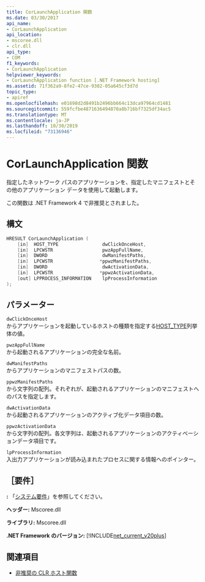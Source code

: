 ```yaml
---
title: CorLaunchApplication 関数
ms.date: 03/30/2017
api_name:
- CorLaunchApplication
api_location:
- mscoree.dll
- clr.dll
api_type:
- COM
f1_keywords:
- CorLaunchApplication
helpviewer_keywords:
- CorLaunchApplication function [.NET Framework hosting]
ms.assetid: 71f362a9-8fe2-47ce-9302-05a645cf3d7d
topic_type:
- apiref
ms.openlocfilehash: e01698d2d8491b2496bb664c13dca97964cd1481
ms.sourcegitcommit: 559fcfbe4871636494870a8b716bf7325df34ac5
ms.translationtype: MT
ms.contentlocale: ja-JP
ms.lasthandoff: 10/30/2019
ms.locfileid: "73136946"
---
```

# <a name="corlaunchapplication-function"></a>CorLaunchApplication 関数
指定したネットワーク パスのアプリケーションを、指定したマニフェストとその他のアプリケーション データを使用して起動します。  
  
 この関数は .NET Framework 4 で非推奨とされました。  
  
## <a name="syntax"></a>構文  
  
```cpp  
HRESULT CorLaunchApplication (  
    [in]  HOST_TYPE                dwClickOnceHost,  
    [in]  LPCWSTR                  pwzAppFullName,  
    [in]  DWORD                    dwManifestPaths,  
    [in]  LPCWSTR                 *ppwzManifestPaths,  
    [in]  DWORD                    dwActivationData,  
    [in]  LPCWSTR                 *ppwzActivationData,  
    [out] LPPROCESS_INFORMATION    lpProcessInformation  
);  
```  
  
## <a name="parameters"></a>パラメーター  
 `dwClickOnceHost`  
 からアプリケーションを起動しているホストの種類を指定する[HOST_TYPE](../../../../docs/framework/unmanaged-api/hosting/host-type-enumeration.md)列挙体の値。  
  
 `pwzAppFullName`  
 から起動されるアプリケーションの完全な名前。  
  
 `dwManifestPaths`  
 からアプリケーションのマニフェストパスの数。  
  
 `ppwzManifestPaths`  
 から文字列の配列。それぞれが、起動されるアプリケーションのマニフェストへのパスを指定します。  
  
 `dwActivationData`  
 から起動されるアプリケーションのアクティブ化データ項目の数。  
  
 `ppwzActivationData`  
 から文字列の配列。各文字列は、起動されるアプリケーションのアクティベーションデータ項目です。  
  
 `lpProcessInformation`  
 入出力アプリケーションが読み込まれたプロセスに関する情報へのポインター。  
  
## <a name="requirements"></a>［要件］  
 **:** 「[システム要件](../../../../docs/framework/get-started/system-requirements.md)」を参照してください。  
  
 **ヘッダー:** Mscoree.dll  
  
 **ライブラリ:** Mscoree.dll  
  
 **.NET Framework のバージョン:** [!INCLUDE[net_current_v20plus](../../../../includes/net-current-v20plus-md.md)]  
  
## <a name="see-also"></a>関連項目

- [非推奨の CLR ホスト関数](../../../../docs/framework/unmanaged-api/hosting/deprecated-clr-hosting-functions.md)
